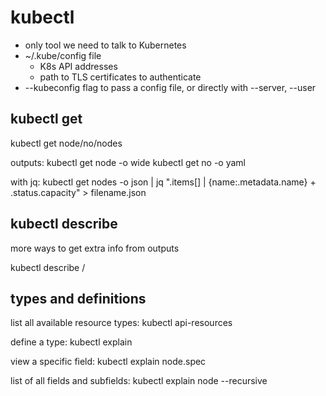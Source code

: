 # kubectl
- only tool we need to talk to Kubernetes
- ~/.kube/config file
  - K8s API addresses
  - path to TLS certificates to authenticate
- --kubeconfig flag to pass a config file, or directly with --server, --user

## kubectl get
kubectl get node/no/nodes

outputs:
kubectl get node -o wide
kubectl get no -o yaml

with jq:
kubectl get nodes -o json | 
jq ".items[] | {name:.metadata.name} + .status.capacity" > filename.json

## kubectl describe
more ways to get extra info from outputs

kubectl describe <type>/<name>

## types and definitions
list all available resource types:
kubectl api-resources

define a type:
kubectl explain <type>

view a specific field:
kubectl explain node.spec

list of all fields and subfields:
kubectl explain node --recursive